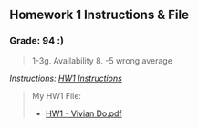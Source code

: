 ## Homework 1 Instructions & File

### Grade: 94 :)
>1-3g. Availability
>8. -5 wrong average

*Instructions: [HW1 Instructions](https://github.com/odnaiviv/CSC-4222/blob/main/HW1/HW1.pdf)*

>My HW1 File:
>* [HW1 - Vivian Do.pdf](https://github.com/odnaiviv/CSC-4222/blob/main/HW1/HW1%20-%20Vivian%20Do.pdf)
